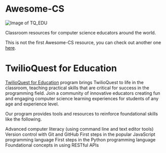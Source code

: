 # Awesome-CS
![Image of TQ_EDU](https://ci5.googleusercontent.com/proxy/d7l0lC3L9-qpResY1Wv6lvnywAc3eGuwwfUHpeGskrmEwNDJ_4UAOONEraKKJ4H4l3cxB6bQ2iJeSly6JV8nvdMhZxm8D15Ia8Cg58toXoOOSSU4WssWeKKOcf90NOcZprxozLAVIvhshcaqNh2mlGiL2WHslHFihsTlLZb0yDHInE1CHw=s0-d-e1-ft#http://cdn.mcauto-images-production.sendgrid.net/96d601d25ab47350/a540c241-b7af-419d-a776-72a5f2a3faae/600x200.png)

Classroom resources for computer science educators around the world. 

This is not the first Awesome-CS resource, you can check out another one [here](https://github.com/HIT-MSC/awesome-cs). 

# TwilioQuest for Education
[TwilioQuest for Education](www.twilio.com/quest/education) program brings TwilioQuest to life in the classroom, teaching practical skills that are critical for success in the programming field. Join a community of innovative educators creating fun and engaging computer science learning experiences for students of any age and experience level.

Our program provides tools and resources to reinforce foundational skills like the following.

Advanced computer literacy (using command line and text editor tools)
Version control with Git and GitHub
First steps in the popular JavaScript programming language
First steps in the Python programming language
Foundational concepts in using RESTful APIs
